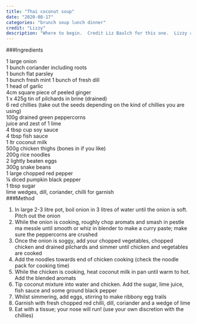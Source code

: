 ```yaml
---
title: "Thai coconut soup"
date: "2020-08-17"
categories: "brunch soup lunch dinner"
credit: "Lizzy"
description: "Where to begin.  Credit Liz Baulch for this one.  Lizzy and I met in Israel on a Moshav, sharing a house with a Thai family, where we learned (well where Liz learned) to cook amazing Thai food.  This soup was amazing when Liz made it; I havent made it ever - I was always the pissle and missle bitch trying to stuff an enormous amount of herbs and aromats into a small hole.  Manually it takes a lot of arm power to get it all into a smulch, but it is so very worth it. I could go on and tell the story about the stolen turkey that we butchered in pitch black thinking we got away with it until we awoke to daylight and a scene from dexter with feathers++ on the dirt patio, but I will spare you."
---
```

###Ingredients

1 large onion  
1 bunch coriander including roots  
1 bunch flat parsley  
1 bunch fresh mint
1 bunch of fresh dill  
1 head of garlic  
4cm square piece of peeled ginger  
1 x 425g tin of pilchards in brine (drained)  
6 red chillies (take out the seeds depending on the kind of chillies you are using)  
100g drained green peppercorns   
juice and zest of 1 lime  
4 tbsp cup soy sauce  
4 tbsp fish sauce  
1 ltr coconut milk  
500g chicken thighs (bones in if you like)  
200g rice noodles  
2 lightly beaten eggs  
300g snake beans  
1 large chopped red pepper  
¼ diced pumpkin
black pepper  
1 tbsp sugar  
lime wedges, dill, coriander, chilli for garnish  
###Method
1. In large 2-3 litre pot, boil onion in 3 litres of water until the onion is soft. Pitch out the onion
3. While the onion is cooking, roughly chop aromats and smash in pestle ma messle until smooth or whiz in blender to make a curry paste; make sure the peppercorns are crushed
2. Once the onion is soggy, add your chopped vegetables, chopped chicken and drained pilchards and simmer until chicken and vegetables are cooked
3. Add the noodles towards end of chicken cooking (check the noodle pack for cooking time)
4. While the chicken is cooking, heat coconut milk in pan until warm to hot.  Add the blended aromats 
5. Tip coconut mixture into water and chicken.  Add the sugar, lime juice, fish sauce and some ground black pepper
7. Whilst simmering, add eggs, stirring to make ribbony egg trails
8. Garnish with fresh chopped red chilli, dill, coriander and a wedge of lime
9. Eat with a tissue; your nose will run! (use your own discretion with the chillies)

